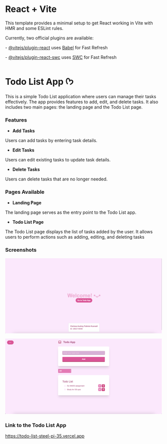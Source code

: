 # React + Vite

This template provides a minimal setup to get React working in Vite with HMR and some ESLint rules.

Currently, two official plugins are available:

\- [@vitejs/plugin-react](https://github.com/vitejs/vite-plugin-react/blob/main/packages/plugin-react/README.md) uses [Babel](https://babeljs.io/) for Fast Refresh

\- [@vitejs/plugin-react-swc](https://github.com/vitejs/vite-plugin-react-swc) uses [SWC](https://swc.rs/) for Fast Refresh



# Todo List App ᡣ𐭩

This is a simple Todo List application where users can manage their tasks effectively. The app provides features to add, edit, and delete tasks. It also includes two main pages: the landing page and the Todo List page.


### Features
- **Add Tasks**

Users can add tasks by entering task details.

- **Edit Tasks**

Users can edit existing tasks to update task details.

- **Delete Tasks**

Users can delete tasks that are no longer needed.


### Pages Available

- **Landing Page**

The landing page serves as the entry point to the Todo List app. 

- **Todo List Page**

The Todo List page displays the list of tasks added by the user. It allows users to perform actions such as adding, editing, and deleting tasks


### Screenshots

![Landing-page](/assets/Landing-page.png)

![Todolist-page](/assets/Todolist-page.png)


### **Link to the Todo List App**

https://todo-list-steel-pi-35.vercel.app
